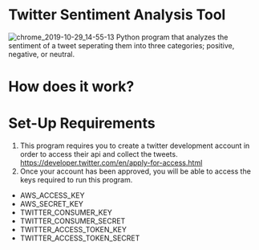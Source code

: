 # Twitter Sentiment Analysis Tool
![chrome_2019-10-29_14-55-13](https://user-images.githubusercontent.com/37064367/67812331-2d922b00-fa5c-11e9-8eb4-60b50e9d79d2.png)
Python program that analyzes the sentiment of a tweet seperating them into three categories; positive, negative, or neutral.

# How does it work?


# Set-Up Requirements 

1. This program requires you to create a twitter development account in order to access their api and collect the tweets. 
https://developer.twitter.com/en/apply-for-access.html
2.  Once your account has been approved, you will be able to access the keys required to run this program.
* AWS_ACCESS_KEY
* AWS_SECRET_KEY
* TWITTER_CONSUMER_KEY
* TWITTER_CONSUMER_SECRET
* TWITTER_ACCESS_TOKEN_KEY 
* TWITTER_ACCESS_TOKEN_SECRET
